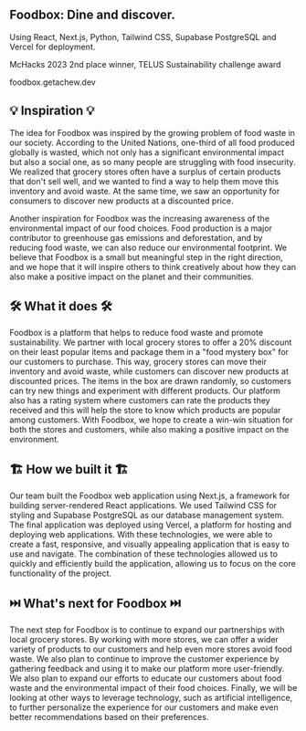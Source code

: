 ## Foodbox: Dine and discover. 
Using React, Next.js, Python, Tailwind CSS, Supabase PostgreSQL and Vercel for deployment. 

McHacks 2023 2nd place winner, TELUS Sustainability challenge award

foodbox.getachew.dev

## 💡 Inspiration 💡
The idea for Foodbox was inspired by the growing problem of food waste in our society. According to the United Nations, one-third of all food produced globally is wasted, which not only has a significant environmental impact but also a social one, as so many people are struggling with food insecurity. We realized that grocery stores often have a surplus of certain products that don't sell well, and we wanted to find a way to help them move this inventory and avoid waste. At the same time, we saw an opportunity for consumers to discover new products at a discounted price.

Another inspiration for Foodbox was the increasing awareness of the environmental impact of our food choices. Food production is a major contributor to greenhouse gas emissions and deforestation, and by reducing food waste, we can also reduce our environmental footprint. We believe that Foodbox is a small but meaningful step in the right direction, and we hope that it will inspire others to think creatively about how they can also make a positive impact on the planet and their communities.

## 🛠️ What it does 🛠️
Foodbox is a platform that helps to reduce food waste and promote sustainability. We partner with local grocery stores to offer a 20% discount on their least popular items and package them in a "food mystery box" for our customers to purchase. This way, grocery stores can move their inventory and avoid waste, while customers can discover new products at discounted prices. The items in the box are drawn randomly, so customers can try new things and experiment with different products. Our platform also has a rating system where customers can rate the products they received and this will help the store to know which products are popular among customers. With Foodbox, we hope to create a win-win situation for both the stores and customers, while also making a positive impact on the environment.

## 🏗️ How we built it 🏗️
Our team built the Foodbox web application using Next.js, a framework for building server-rendered React applications. We used Tailwind CSS for styling and Supabase PostgreSQL as our database management system. The final application was deployed using Vercel, a platform for hosting and deploying web applications. With these technologies, we were able to create a fast, responsive, and visually appealing application that is easy to use and navigate. The combination of these technologies allowed us to quickly and efficiently build the application, allowing us to focus on the core functionality of the project.

## ⏭️ What's next for Foodbox ⏭️
The next step for Foodbox is to continue to expand our partnerships with local grocery stores. By working with more stores, we can offer a wider variety of products to our customers and help even more stores avoid food waste. We also plan to continue to improve the customer experience by gathering feedback and using it to make our platform more user-friendly. We also plan to expand our efforts to educate our customers about food waste and the environmental impact of their food choices. Finally, we will be looking at other ways to leverage technology, such as artificial intelligence, to further personalize the experience for our customers and make even better recommendations based on their preferences.
